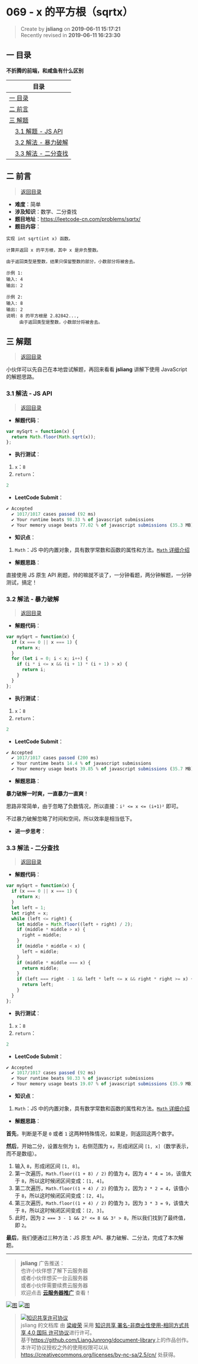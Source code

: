 069 - x 的平方根（sqrtx）
===

> Create by **jsliang** on **2019-06-11 15:17:21**  
> Recently revised in **2019-06-11 16:23:30**

## <a name="chapter-one" id="chapter-one">一 目录</a>

**不折腾的前端，和咸鱼有什么区别**

| 目录 |
| --- | 
| [一 目录](#chapter-one) | 
| <a name="catalog-chapter-two" id="catalog-chapter-two"></a>[二 前言](#chapter-two) |
| <a name="catalog-chapter-three" id="catalog-chapter-three"></a>[三 解题](#chapter-three) |
| &emsp;[3.1 解题 - JS API](#chapter-three-one) |
| &emsp;[3.2 解法 - 暴力破解](#chapter-three-two) |
| &emsp;[3.3 解法 - 二分查找](#chapter-three-three) |

## <a name="chapter-two" id="chapter-two">二 前言</a>

> [返回目录](#chapter-one)

* **难度**：简单
* **涉及知识**：数学、二分查找
* **题目地址**：https://leetcode-cn.com/problems/sqrtx/
* **题目内容**：

```
实现 int sqrt(int x) 函数。

计算并返回 x 的平方根，其中 x 是非负整数。

由于返回类型是整数，结果只保留整数的部分，小数部分将被舍去。

示例 1:
输入: 4
输出: 2

示例 2:
输入: 8
输出: 2
说明: 8 的平方根是 2.82842..., 
     由于返回类型是整数，小数部分将被舍去。
```

## <a name="chapter-three" id="chapter-threed">三 解题</a>

> [返回目录](#chapter-one)

小伙伴可以先自己在本地尝试解题，再回来看看 **jsliang** 讲解下使用 JavaScript 的解题思路。

### <a name="chapter-three-one" id="chapter-three-one">3.1 解法 - JS API</a>

> [返回目录](#chapter-one)

* **解题代码**：

```js
var mySqrt = function(x) {
  return Math.floor(Math.sqrt(x));
};
```

* **执行测试**：

1. `x`：`8`
2. `return`：

```js
2
```

* **LeetCode Submit**：

```js
✔ Accepted
  ✔ 1017/1017 cases passed (92 ms)
  ✔ Your runtime beats 98.33 % of javascript submissions
  ✔ Your memory usage beats 77.02 % of javascript submissions (35.3 MB)
```

* **知识点**：

1. `Math`：JS 中的内置对象，具有数学常数和函数的属性和方法。[`Math` 详细介绍](https://github.com/LiangJunrong/document-library/blob/master/JavaScript-library/JavaScript/Object/Math.md)

* **解题思路**：

直接使用 JS 原生 API 刷题，帅的嘛就不谈了，一分钟看题，两分钟解题，一分钟测试，搞定！

### <a name="chapter-three-two" id="chapter-three-two">3.2 解法 - 暴力破解</a>

> [返回目录](#chapter-one)

* **解题代码**：

```js
var mySqrt = function(x) {
  if (x === 0 || x === 1) {
    return x;
  }
  for (let i = 0; i < x; i++) {
    if (i * i <= x && (i + 1) * (i + 1) > x) {
      return i;
    }
  }
};
```

* **执行测试**：

1. `x`：`8`
2. `return`：

```js
2
```

* **LeetCode Submit**：

```js
✔ Accepted
  ✔ 1017/1017 cases passed (200 ms)
  ✔ Your runtime beats 14.4 % of javascript submissions
  ✔ Your memory usage beats 39.85 % of javascript submissions (35.7 MB)
```

* **解题思路**：

**暴力破解一时爽，一直暴力一直爽**！

思路非常简单，由于忽略了负数情况，所以直接：`i² <= x <= (i+1)²` 即可。

不过暴力破解忽略了时间和空间，所以效率是相当低下。

* **进一步思考**：

### <a name="chapter-three-three" id="chapter-three-three">3.3 解法 - 二分查找</a>

> [返回目录](#chapter-one)

* **解题代码**：

```js
var mySqrt = function(x) {
  if (x === 0 || x === 1) {
    return x;
  }
  let left = 1;
  let right = x;
  while (left <= right) {
    let middle = Math.floor((left + right) / 2);
    if (middle * middle > x) {
      right = middle;
    }
    if (middle * middle < x) {
      left = middle;
    }
    if (middle * middle === x) {
      return middle;
    }
    if (left === right - 1 && left * left <= x && right * right >= x) {
      return left;
    }
  }
};
```

* **执行测试**：

1. `x`：`8`
2. `return`：

```js
2
```

* **LeetCode Submit**：

```js
✔ Accepted
  ✔ 1017/1017 cases passed (92 ms)
  ✔ Your runtime beats 98.33 % of javascript submissions
  ✔ Your memory usage beats 19.07 % of javascript submissions (35.9 MB)
```

* **知识点**：

1. `Math`：JS 中的内置对象，具有数学常数和函数的属性和方法。[`Math` 详细介绍](https://github.com/LiangJunrong/document-library/blob/master/JavaScript-library/JavaScript/Object/Math.md)

* **解题思路**：

**首先**，判断是不是 `0` 或者 `1` 这两种特殊情况，如果是，则返回这两个数字。

**然后**，开始二分，设置左侧为 `1`，右侧范围为 `x`，形成闭区间 `[1, x]`（数学表示，而不是数组）。

1. 输入 `8`，形成闭区间 `[1, 8]`。
2. 第一次遍历，`Math.floor((1 + 8) / 2)` 的值为 `4`，因为 `4 * 4 = 16`，该值大于 `8`，所以这时候闭区间变成：`[1, 4]`。
3. 第二次遍历，`Math.floor((1 + 4) / 2)` 的值为 `2`，因为 `2 * 2 = 4`，该值小于 `8`，所以这时候闭区间变成：`[2, 4]`。
4. 第三次遍历，`Math.floor((1 + 4) / 2)` 的值为 `3`，因为 `3 * 3 = 9`，该值大于 `8`，所以这时候闭区间变成：`[2, 3]`。
5. 此时，因为 `2 === 3 - 1 && 2² <= 8 && 3² > 8`，所以我们找到了最终值，即 `2`。

**最后**，我们便通过三种方法：JS 原生 API、暴力破解、二分法，完成了本次解题。

---

> **jsliang** 广告推送：  
> 也许小伙伴想了解下云服务器  
> 或者小伙伴想买一台云服务器  
> 或者小伙伴需要续费云服务器  
> 欢迎点击 **[云服务器推广](https://github.com/LiangJunrong/document-library/blob/master/other-library/Monologue/%E7%A8%B3%E9%A3%9F%E8%89%B0%E9%9A%BE.md)** 查看！

[![图](../../../public-repertory/img/z-small-seek-ali-3.jpg)](https://promotion.aliyun.com/ntms/act/qwbk.html?userCode=w7hismrh)
[![图](../../../public-repertory/img/z-small-seek-tencent-2.jpg)](https://cloud.tencent.com/redirect.php?redirect=1014&cps_key=49f647c99fce1a9f0b4e1eeb1be484c9&from=console)

> <a rel="license" href="http://creativecommons.org/licenses/by-nc-sa/4.0/"><img alt="知识共享许可协议" style="border-width:0" src="https://i.creativecommons.org/l/by-nc-sa/4.0/88x31.png" /></a><br /><span xmlns:dct="http://purl.org/dc/terms/" property="dct:title">jsliang 的文档库</span> 由 <a xmlns:cc="http://creativecommons.org/ns#" href="https://github.com/LiangJunrong/document-library" property="cc:attributionName" rel="cc:attributionURL">梁峻荣</a> 采用 <a rel="license" href="http://creativecommons.org/licenses/by-nc-sa/4.0/">知识共享 署名-非商业性使用-相同方式共享 4.0 国际 许可协议</a>进行许可。<br />基于<a xmlns:dct="http://purl.org/dc/terms/" href="https://github.com/LiangJunrong/document-library" rel="dct:source">https://github.com/LiangJunrong/document-library</a>上的作品创作。<br />本许可协议授权之外的使用权限可以从 <a xmlns:cc="http://creativecommons.org/ns#" href="https://creativecommons.org/licenses/by-nc-sa/2.5/cn/" rel="cc:morePermissions">https://creativecommons.org/licenses/by-nc-sa/2.5/cn/</a> 处获得。